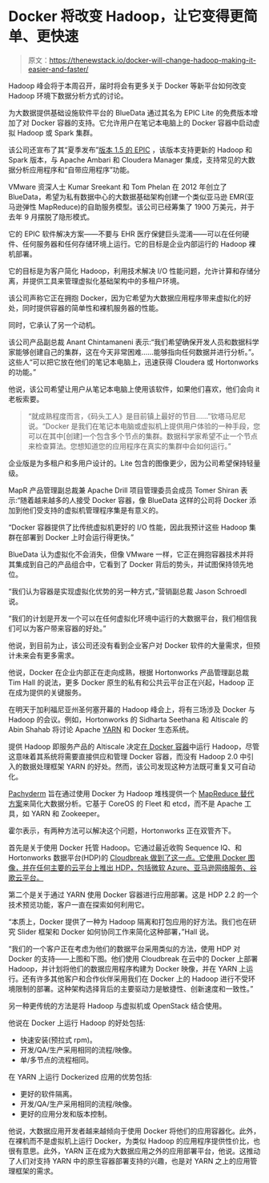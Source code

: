 # Docker 将改变 Hadoop，让它变得更简单、更快速

> 原文：<https://thenewstack.io/docker-will-change-hadoop-making-it-easier-and-faster/>

Hadoop 峰会将于本周召开，届时将会有更多关于 Docker 等新平台如何改变 Hadoop 环境下数据分析方式的讨论。

为大数据提供基础设施软件平台的 BlueData 通过其名为 EPIC Lite 的免费版本增加了对 Docker 容器的支持。它允许用户在笔记本电脑上的 Docker 容器中启动虚拟 Hadoop 或 Spark 集群。

该公司还宣布了其“夏季发布”[版本 1.5 的 EPIC](http://www.bluedata.com/blog/2015/06/bluedata-epic-summer-release/) ，该版本支持更新的 Hadoop 和 Spark 版本，与 Apache Ambari 和 Cloudera Manager 集成，支持常见的大数据分析应用程序和“自带应用程序”功能。

VMware 资深人士 Kumar Sreekant 和 Tom Phelan 在 2012 年创立了 BlueData，希望为私有数据中心的大数据基础架构创建一个类似亚马逊 EMR(亚马逊弹性 MapReduce)的自助服务模型。该公司已经筹集了 1900 万美元，并于去年 9 月摆脱了隐形模式。

它的 EPIC 软件解决方案——不要与 EHR 医疗保健巨头混淆——可以在任何硬件、任何服务器和任何存储环境上运行。它的目标是企业内部运行的 Hadoop 裸机部署。

它的目标是为客户简化 Hadoop，利用技术解决 I/O 性能问题，允许计算和存储分离，并提供工具来管理虚拟化基础架构中的多租户环境。

该公司声称它正在拥抱 Docker，因为它希望为大数据应用程序带来虚拟化的好处，同时提供容器的简单性和裸机服务器的性能。

同时，它承认了另一个动机。

该公司产品副总裁 Anant Chintamaneni 表示:“我们希望确保开发人员和数据科学家能够创建自己的集群，这在今天非常困难……能够指向任何数据并进行分析。”。这些人“可以把它放在他们的笔记本电脑上，迅速获得 Cloudera 或 Hortonworks 的功能。”

他说，该公司希望让用户从笔记本电脑上使用该软件，如果他们喜欢，他们会向 it 老板索要。

> “就成熟程度而言，《码头工人》是目前镇上最好的节目……”钦塔马尼尼说。“Docker 是我们在笔记本电脑或虚拟机上提供用户体验的一种手段，您可以在其中[创建]一个包含多个节点的集群。数据科学家希望不止一个节点来检查算法。您想知道您的应用程序在真实的集群中会如何运行。”

企业版是为多租户和多用户设计的。Lite 包含的图像更少，因为公司希望保持轻量级。

MapR 产品管理副总裁兼 Apache Drill 项目管理委员会成员 Tomer Shiran 表示:“随着越来越多的人接受 Docker 容器，像 BlueData 这样的公司将 Docker 添加到他们受支持的虚拟机管理程序集是有意义的。

“Docker 容器提供了比传统虚拟机更好的 I/O 性能，因此我预计这些 Hadoop 集群在部署到 Docker 上时会运行得更快。”

BlueData 认为虚拟化不会消失，但像 VMware 一样，它正在拥抱容器技术并将其集成到自己的产品组合中，它看到了 Docker 背后的势头，并试图保持领先地位。

“我们认为容器是实现虚拟化优势的另一种方式，”营销副总裁 Jason Schroedl 说。

“我们的计划是开发一个可以在任何虚拟化环境中运行的大数据平台，我们相信我们可以为客户带来容器的好处。”

他说，到目前为止，该公司还没有看到企业客户对 Docker 软件的大量需求，但预计未来会有更多需求。

他说，Docker 在企业内部正在走向成熟，根据 Hortonworks 产品管理副总裁 Tim Hall 的说法，更多 Docker 原生的私有和公共云平台正在兴起，Hadoop 正在成为提供的关键服务。

在明天于加利福尼亚州圣何塞开幕的 Hadoop 峰会上，将有三场涉及 Docker 与 Hadoop 的会议。例如，Hortonworks 的 Sidharta Seethana 和 Altiscale 的 Abin Shahab 将讨论 Apache [YARN](http://hadoop.apache.org/docs/current/hadoop-yarn/hadoop-yarn-site/YARN.html) 和 Docker 生态系统。 

提供 Hadoop 即服务产品的 Altiscale 决定[在 Docker 容器](https://thenewstack.io/running-hadoop-docker-production-scale/)中运行 Hadoop，尽管这意味着其系统将需要直接供应和管理 Docker 容器，而没有 Hadoop 2.0 中引入的数据处理框架 YARN 的好处。然而，该公司发现这种方法既可重复又可自动化。

[Pachyderm](http://www.pachyderm.io) 旨在通过使用 Docker 为 Hadoop 堆栈提供一个 [MapReduce 替代方案](http://www.infoq.com/news/2015/02/pachyderm-build-modern-hadoop)来简化大数据分析。它基于 CoreOS 的 Fleet 和 etcd，而不是 Apache 工具，如 YARN 和 Zookeeper。

霍尔表示，有两种方法可以解决这个问题，Hortonworks 正在双管齐下。

首先是关于使用 Docker 托管 Hadoop。它通过最近收购 Sequence IQ、和 Hortonworks 数据平台(HDP)的 [Cloudbreak 做到了这一点。它使用 Docker 图像，并在任何主要的云平台上推出 HDP，包括微软 Azure、亚马逊网络服务、谷歌云平台。](http://hortonworks.com/press-releases/hortonworks-to-acquire-sequenceiq-to-speed-hadoop-deployments-into-the-cloud/)

第二个是关于通过 YARN 使用 Docker 容器进行应用部署。这是 HDP 2.2 的一个技术预览功能，客户一直在探索如何利用它。

“本质上，Docker 提供了一种为 Hadoop 隔离和打包应用的好方法。我们也在研究 Slider 框架和 Docker 如何协同工作来简化这种部署，”Hall 说。

“我们的一个客户正在考虑为他们的数据平台采用类似的方法，使用 HDP 对 Docker 的支持——上图和下图。他们使用 Cloudbreak 在云中的 Docker 上部署 Hadoop，并计划将他们的数据应用程序构建为 Docker 映像，并在 YARN 上运行。还有许多其他客户和合作伙伴采用我们在 Docker 上的 Hadoop 进行不受环境限制的部署。这种架构选择背后的主要驱动力是敏捷性、创新速度和一致性。”

另一种更传统的方法是将 Hadoop 与虚拟机或 OpenStack 结合使用。

他说在 Docker 上运行 Hadoop 的好处包括:

*   快速安装(预拉式 rpm)。
*   开发/QA/生产采用相同的流程/映像。
*   单/多节点的流程相同。

在 YARN 上运行 Dockerized 应用的优势包括:

*   更好的软件隔离。
*   开发/QA/生产采用相同的流程/映像。
*   更好的应用分发和版本控制。

他说，大数据应用开发者越来越倾向于使用 Docker 将他们的应用容器化。此外，在裸机而不是虚拟机上运行 Docker，为类似 Hadoop 的应用程序提供性价比，也很有意思。此外，YARN 正在成为大数据应用之外的应用部署平台，他说。这推动了人们对支持 YARN 中的原生容器部署支持的兴趣，也是对 YARN 之上的应用管理框架的需求。

<svg xmlns:xlink="http://www.w3.org/1999/xlink" viewBox="0 0 68 31" version="1.1"><title>Group</title> <desc>Created with Sketch.</desc></svg>